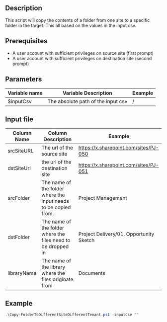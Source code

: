 ## Description
This script will copy the contents of a folder from one site to a specific folder in the target. This all based on the values in the input csv.

## Prerequisites
 - A user account with sufficient privileges on source site (first prompt)
 - A user account with sufficient privileges on destination site (second prompt)

## Parameters
| Variable name  | Variable Description                                                    | Example                                 |
|----------------|-------------------------------------------------------------------------|-----------------------------------------|
| $inputCsv      | The absolute path of the input csv                                      | /										 |

## Input file
| Column Name	 | Column Description														| Example                                |
|----------------|--------------------------------------------------------------------------|----------------------------------------|
| srcSiteURL     | The url of the source site												| https://x.sharepoint.com/sites/PJ-050	 |							 |
| dstSiteUrl     | the url of the destination site											| https://x.sharepoint.com/sites/PJ-051	 |		
| srcFolder	     | The name of the folder where the input needs to be copied from.			| Project Management					 |
| dstFolder      | The name of the folder where the files need to be dropped in				| Project Delivery/01. Opportunity Sketch|									 |
| libraryName    | The name of the library where the files originate from					| Documents								 |

## Example
```PowerShell
.\Copy-FolderToDifferentSiteDifferentTenant.ps1 -inputCsv ""
```